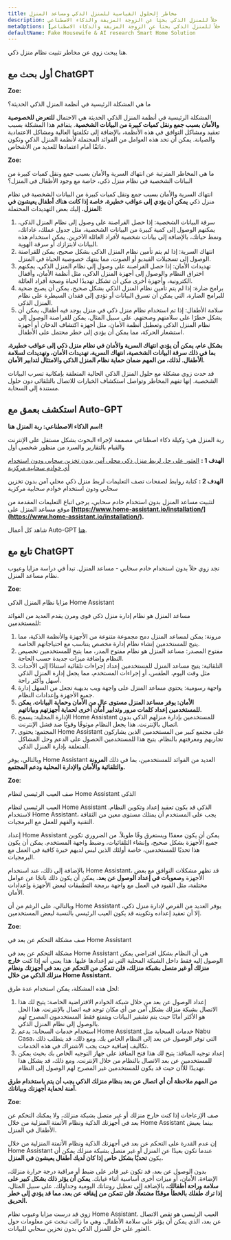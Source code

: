 ```yaml
---
title: مخاطر الحلول القياسية للمنزل الذكي ومساعد المنزل
description: حلاً للمنزل الذكي بحثاً عن الزوجة المزيفة والذكاء الاصطناعي
metaOptions: [تعلم، حلاً للمنزل الذكي بحثاً عن الزوجة المزيفة والذكاء الاصطناعي]
defaultName: Fake Housewife & AI research Smart Home Solution
---
```


<LessonImages imageClasses="mb"  src='fake-housewife-and-ai-research-smart-home-solution/lesson-3-banner.png' alt="fake housewife ai" />

<RoboAcademyText fWeight="600">
  هنا يبحث زوي عن مخاطر تثبيت نظام منزل ذكي.
</RoboAcademyText>


## أول بحث مع ChatGPT

<RoboAcademyDialog>

**Zoe:**

ما هي المشكلة الرئيسية في أنظمة المنزل الذكي الحديثة؟
</RoboAcademyDialog>

<RoboAcademyDialog>

<ChatGPT/>

المشكلة الرئيسية في أنظمة المنزل الذكي الحديثة هي الاحتمال **للتعرض للخصوصية والأمان بسبب جمع ونقل كميات كبيرة من البيانات الشخصية**. يتفاقم هذا المشكلة بسبب تعقيد ومشاكل التوافق في هذه الأنظمة، بالإضافة إلى تكلفتها العالية ومشاكل الاعتمادية والصيانة. يمكن أن تحد هذه العوامل من الفوائد المحتملة لأنظمة المنزل الذكي وتكون عائقًا أمام اعتمادها للعديد من الأشخاص.

</RoboAcademyDialog>

<RoboAcademyDialog>

**Zoe:**

ما هي المخاطر المترتبة عن انتهاك السرية والأمان بسبب جمع ونقل كميات كبيرة من البيانات الشخصية في نظام منزل ذكي، خاصة مع وجود الأطفال في المنزل؟
</RoboAcademyDialog>


<RoboAcademyDialog>

<ChatGPT/>

انتهاك السرية والأمان بسبب جمع ونقل كميات كبيرة من البيانات الشخصية في نظام منزل ذكي **يمكن أن يؤدي إلى عواقب خطيرة، خاصة إذا كانت هناك أطفال يعيشون في المنزل.** إليك بعض التهديدات المحتملة:

1. سرقة البيانات الشخصية: إذا حصل القراصنة على وصول إلى نظام المنزل الذكي، يمكنهم الوصول إلى كمية كبيرة من البيانات الشخصية، مثل جدول عملك، عاداتك، ونمط حياتك، بالإضافة إلى بيانات شخصية لأفراد العائلة الآخرين. يمكن استخدام هذه البيانات لابتزازك أو سرقة الهوية.
2. انتهاك السرية: إذا لم يتم تأمين نظام المنزل الذكي بشكل صحيح، يمكن للقراصنة الوصول إلى تسجيلات الفيديو أو الصوت، مما ينتهك خصوصية الحياة في المنزل.
3. تهديدات الأمان: إذا حصل القراصنة على وصول إلى نظام المنزل الذكي، يمكنهم اختراق النظام والوصول إلى أجهزة المنزل الذكي، مثل أنظمة الأمان، وأقفال الكترونية، وأجهزة أخرى مكن أن تشكل تهديدًا لحياة وصحة أفراد العائلة.
4. برامج ضارة: إذا لم يتم تأمين نظام المنزل الذكي بشكل صحيح، يمكن أن يصبح ضحية للبرامج الضارة، التي يمكن أن تسرق البيانات أو تؤدي إلى فقدان السيطرة على نظام المنزل الذكي.
5. سلامة الأطفال: إذا تم استخدام نظام منزل ذكي في منزل يوجد فيه أطفال، يمكن أن يشكل خطرًا على سلامتهم وصحتهم. على سبيل المثال، يمكن للقراصنة الوصول إلى نظام المنزل الذكي وتعطيل أنظمة الأمان، مثل أجهزة اكتشاف الدخان أو أجهزة استشعار الحركة، مما يمكن أن يؤدي إلى خطر محتمل على الأطفال.

**بشكل عام، يمكن أن يؤدي انتهاك السرية والأمان في نظام منزل ذكي إلى عواقب خطيرة، بما في ذلك سرقة البيانات الشخصية، انتهاك السرية، تهديدات الأمان، وتهديدات لسلامة الأطفال. لذلك، من المهم ضمان حماية نظام المنزل الذكي والامتثال لتدابير الأمان.**

</RoboAcademyDialog>

قد حدت زوي مشكلة مع حلول المنزل الذكي الحالية المتعلقة بإمكانية تسرب البيانات الشخصية. إنها تفهم المخاطر وتواصل استكشاف الخيارات للاتصال بالتلقائي دون حلول مستندة إلى السحابة.

## استكشف بعمق مع Auto-GPT

<RoboAcademyTerminal title="Auto-GPT">

**اسم الذكاء الاصطناعي: ربة المنزل هنا!**

ربة المنزل هي: وكيلة ذكاء اصطناعي مصممة لإجراء البحوث بشكل مستقل على الإنترنت والقيام بالتقارير والسرد من منظور شخصي أول

**الهدف 1 :**  <u>العثور على حل لربط منزل ذكي محلي آمن بدون تخزين سحابي ودون استخدام أي خوادم سحابية مركزية</u>

**الهدف 2 :** كتابة روابط لصفحات تصف التعليمات لربط منزل ذكي محلي آمن بدون تخزين سحابي ودون استخدام خوادم سحابية مركزية

</RoboAcademyTerminal>

<RoboAcademyTerminal title="Research result">

لتثبيت مساعد المنزل بدون استخدام خادم سحابي، يرجى اتباع التعليمات المقدمة من موقع مساعد المنزل على **[https://www.home-assistant.io/installation/](https://www.home-assistant.io/installation/).** 
</RoboAcademyTerminal>

شاهد كل أعمال Auto-GPT [هنا](https://www.notion.so/Process-AUTO-GPT-ousewife-9-1-1-a017c63d7707483a92f6872361e0f8fa).

## تابع مع ChatGPT

تجد زوي حلاً بدون استخدام خادم سحابي - مساعد المنزل. تبدأ في دراسة مزايا وعيوب نظام مساعد المنزل.


<RoboAcademyDialog>

**Zoe**:

مزايا نظام المنزل الذكي Home Assistant

</RoboAcademyDialog>

<RoboAcademyDialog>

<ChatGPT/>

مساعد المنزل هو نظام إدارة منزل ذكي قوي ومرن يقدم العديد من الفوائد للمستخدمين:

1. مرونة: يمكن لمساعد المنزل دمج مجموعة متنوعة من الأجهزة والأنظمة الذكية، مما يتيح للمستخدمين إنشاء نظام إدارة مخصص يتناسب مع احتياجاتهم الخاصة.
2. مفتوح المصدر: مساعد المنزل هو نظام مفتوح المدر، مما يتيح للمستخدمين تخصيص النظام وإضافة ميزات جديدة حسب الحاجة.
3. التلقائية: يتيح مساعد المنزل للمستخدمين إعداد إجراءات تلقائية استنادًا إلى الأحداث مثل وقت اليوم، الطقس، أو إجراءات المستخدم، مما يجعل إدارة المنزل الذكي أسهل وأكثر راحة.
4. واجهة رسومية: يحتوي مساعد المنزل على واجهة ويب بديهية تجعل من السهل إدارة جميع الأجهزة وإعدادات النظام.
5. **الأمان: يوفر مساعد المنزل مستوى عالٍ من الأمان وحماية البيانات. يمكن للمستخدمين إعداد كلمات مرور وتدابير أمان أخرى لحماية أجهزتهم وبياناتهم.**
6. الإدارة المحلية: يسمح Home Assistant للمستخدمين بإدارة منزلهم الذكي بدون اتصال بالإنترنت. هذا يجعل النظام موثوقًا وقويًا ضد فشل الإنترنت.
7. المجتمع: يحتوي Home Assistant على مجتمع كبير من المستخدمين الذين يشاركون تجاربهم ومعرفتهم بالنظام. يتيح هذا للمستخدمين الحصول على الدعم وحل المشاكل المتعلقة بإدارة المنزل الذكي.

وبالتالي، يوفر Home Assistant العديد من الفوائد للمستخدمين، بما في ذلك **المرونة والتلقائية والأمان والإدارة المحلية ودعم المجتمع.**

</RoboAcademyDialog>

<RoboAcademyDialog>

**Zoe**:

صف العيب الرئيسي لنظام Home Assistant الذكي

</RoboAcademyDialog>

<RoboAcademyDialog>

<ChatGPT/>

العيب الرئيسي لنظام Home Assistant الذكي قد يكون تعقيد إعداد وتكوين النظام. لاستخدام Home Assistant، يجب على المستخدم أن يمتلك مستوى معين من الثقافة التقنية والفهم للعمل مع البرمجيات.

إعداد Home Assistant يمكن أن يكون معقدًا ويستغرق وقًا طويلاً. من الضروري تكوين جميع الأجهزة بشكل صحيح، وإنشاء التلقائيات، وضبط واجهة المستخدم. يمكن أن يكون هذا تحديًا للمستخدمين، خاصة أولئك الذين ليس لديهم خبرة كافية في العمل مع البرمجيات.

بالإضافة إلى ذلك، عند استخدام Home Assistant، قد تظهر مشكلات التوافق مع بعض الأجهزة و**صعوبات في إعداد الوصول عن بعد.** يمكن أن يكون ذلك ناتجًا عن عوامل مختلفة، مثل القيود في العمل مع واجهة برمجة التطبيقات لبعض الأجهزة وإعدادات الأمان.

وبالتالي، على الرغم من أن Home Assistant يوفر العديد من الفرص لإدارة منزل ذكي، إلا أن تعقيد إعداده وتكوينه قد يكون العيب الرئيسي بالنسبة لبعض المستخدمين.

</RoboAcademyDialog>

<RoboAcademyDialog>

**Zoe**:

صف مشكلة التحكم عن بعد في Home Assistant

</RoboAcademyDialog>

<RoboAcademyDialog>

<ChatGPT/>

مشكلة التحكم عن بعد في Home Assistant هي أن النظام بشكل افتراضي يمكن الوصول إليه فقط داخل الشبكة المحلية التي تم إعدادها عليها. هذا يعني أنه إذا كنت **خارج منزلك أو غير متصل بشبكة منزلك، فلن تتمكن من التحكم عن بعد في أجهزتك ونظام منزلك الذكي من خلال Home Assistant.**

لحل هذه المشكلة، يمكن استخدام عدة طرق:

1. إعداد الوصول عن بعد من خلال شبكة الخوادم الافتراضية الخاصة: يتيح لك هذا الاتصال بشبكة منزلك بشكل آمن من أي مكان توجد فيه اتصال بالإنترنت. هذا الحل هو الأكثر أمانًا حيث يتم تشفير البيانات ويتمتع فقط المستخدمون المصرح لهم بالوصول إلى نظام المنزل الذكي.
2. استخدام خدمات السحابة: يدعم Home Assistant خدمات السحابة مثل Nabu Casa، التي توفر الوصول عن بعد إلى النظام الخاص بك. ومع ذلك، قد يتطلب ذلك تكاليف إضافية حيث يجب الاشتراك في هذه الخدمات.
3. إعداد توجيه المنافذ: يتيح لك هذا فتح المنافذ على جهاز التوجيه الخاص بك بحيث يمكن للمستخدمين عن بعد الاتصال بالنظام من خلال الإنترنت. ومع ذلك، قد يشكل هذا تهديدًا للأان حيث قد يكون للمستخدمين غير المصرح لهم الوصول إلى النظام.

**من المهم ملاحظة أن أي اتصال عن بعد بنظام منزلك الذكي يجب أن يتم باستخدام طرق آمنة لحماية أجهزتك وبياناتك.**

</RoboAcademyDialog>

<RoboAcademyDialog>

**Zoe**:

صف الإزعاجات إذا كنت خارج منزلك أو غير متصل بشبكة منزلك، ولا يمكنك التحكم عن بعد في أجهزتك الذكية ونظام الأتمتة المنزلية من خلال Home Assistant بينما يعيش الأطفال في المنزل.

</RoboAcademyDialog>

<RoboAcademyDialog>

<ChatGPT/>

إن عدم القدرة على التحكم عن بعد في أجهزتك الذكية ونظام الأتمتة المنزلية من خلال Home Assistant عندما تكون بعيدًا عن المنزل أو غير متصل بشبكة منزلك يمكن أن يكون **تحديًا بشكل خاص إذا كان لديك أطفال يعيشون في المنزل.**

بدون الوصول عن بعد، قد تكون غير قادر على ضبط أو مراقبة درجة حرارة منزلك، الإضاءة، الأمان، أو ميزات أخرى أساسية أثناء غيابك. **يمكن أن يؤثر ذلك بشكل كبير على سلامة وراحة أطفالك،** بالإضافة إلى تعطيل روتناتك اليومية وجداولك. على سبيل المثال، **إذا ترك طفلك بالخطأ موقدًا مشتعلًا، فلن تتمكن من إيقافه عن بعد، مما قد يؤدي إلى خطر الحريق.**

</RoboAcademyDialog>


<RoboAcademyText>

زوي قد درست مزايا وعيوب نظام Home Assistant. العيب الرئيسي هو نقص الاتصال عن بعد، الذي يمكن أن يؤثر على سلامة الأطفال. وهي ما زالت تبحث عن معلومات حول العثور على حل للمنزل الذكي بدون تخزين سحابي للبيانات.

</RoboAcademyText >




